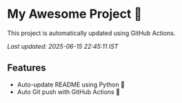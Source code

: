 # My Awesome Project 🚀

This project is automatically updated using GitHub Actions.

_Last updated: 2025-06-15 22:45:11 IST_

## Features
- Auto-update README using Python 🐍
- Auto Git push with GitHub Actions 🤖
